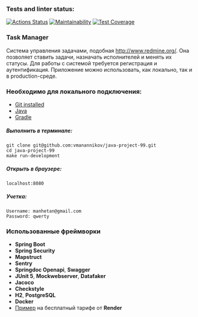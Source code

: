 ### Tests and linter status:
[![Actions Status](https://github.com/vmanannikov/java-project-99/actions/workflows/hexlet-check.yml/badge.svg)](https://github.com/vmanannikov/java-project-99/actions)
[![Maintainability](https://api.codeclimate.com/v1/badges/49b4f2c7f67cc00d8993/maintainability)](https://codeclimate.com/github/vmanannikov/java-project-99/maintainability)
[![Test Coverage](https://api.codeclimate.com/v1/badges/49b4f2c7f67cc00d8993/test_coverage)](https://codeclimate.com/github/vmanannikov/java-project-99/test_coverage)

### Task Manager ###
Система управления задачами, подобная http://www.redmine.org/. Она позволяет ставить задачи, назначать исполнителей и менять их статусы. Для работы с системой требуется регистрация и аутентификация.
Приложение можно использовать, как локально, так и в production-среде. 

### Необходимо для локального подключения: ###
- [Git installed](https://git-scm.com/book/en/v2/Getting-Started-Installing-Git)
- [Java](https://www.oracle.com/java/technologies/downloads)
- [Gradle](https://gradle.org/install)


##### Выполнить в терминале:
```
git clone git@github.com:vmanannikov/java-project-99.git
cd java-project-99
make run-development
```

##### Открыть в браузере:
```
localhost:8080
```

##### Учетка:
```
Username: manhetan@gmail.com
Password: qwerty
```

### Использованные фреймворки
- **Spring Boot**
- **Spring Security**
- **Mapstruct**
- **Sentry**
- **Springdoc Openapi**, **Swagger**
- **JUnit 5**, **Mockwebserver**, **Datafaker**
- **Jacoco**
- **Checkstyle**
- **H2**, **PostgreSQL**
- **Docker**
- [Пример](https://task-manager-rokt.onrender.com) на бесплатный тарифе от **Render**